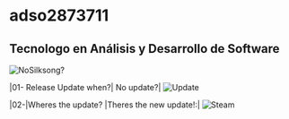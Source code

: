 # adso2873711
## Tecnologo en Análisis y Desarrollo de Software

![NoSilksong?](https://i.redd.it/my-epic-hollow-knight-meme-drawings-v0-fs2n3hgc24pa1.png?width=1300&format=png&auto=webp&s=39feb52bba2cbc7a2c381589c78fc3aa828eb4f8)


|01- Release Update when?| No update?|
 ![Update](https://i.imgflip.com/6ffaji.jpg)


|02-|Wheres the update? |Theres the new update!:|
![Steam](https://pbs.twimg.com/media/EXqYpbnU0AE5wbQ.jpg:large)